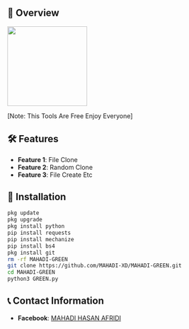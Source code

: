 ## :star2: Overview
 
<img src="./Picsart_23-09-27_22-32-29-807.jpg" width="180" alt="">
 
[Note: This Tools Are Free Enjoy Everyone]
 
## :hammer_and_wrench: Features
 
- **Feature 1**: File Clone
- **Feature 2**: Random Clone
- **Feature 3**: File Create Etc
 
## :rocket: Installation
 
```bash
pkg update
pkg upgrade
pkg install python
pip install requests
pip install mechanize
pip install bs4
pkg install git
rm -rf MAHADI-GREEN
git clone https://github.com/MAHADI-XD/MAHADI-GREEN.git
cd MAHADI-GREEN
python3 GREEN.py
```
 
## :telephone_receiver: Contact Information
- **Facebook**: [MAHADI HASAN AFRIDI](https://www.facebook.com/M4HADI.143)
